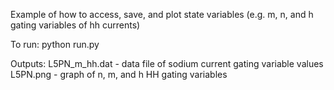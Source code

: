 Example of how to access, save, and plot state variables (e.g. m, n, and h gating variables of hh currents)

To run:
    python run.py

Outputs:
    L5PN_m_hh.dat - data file of sodium current gating variable values
    L5PN.png - graph of n, m, and h HH gating variables
